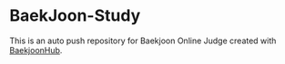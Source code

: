 # BaekJoon-Study
This is an auto push repository for Baekjoon Online Judge created with [BaekjoonHub](https://github.com/BaekjoonHub/BaekjoonHub).

